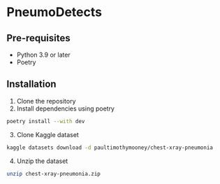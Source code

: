 # PneumoDetects

## Pre-requisites

- Python 3.9 or later
- Poetry

## Installation

1. Clone the repository
2. Install dependencies using poetry

```bash
poetry install --with dev
```

3. Clone Kaggle dataset

```bash
kaggle datasets download -d paultimothymooney/chest-xray-pneumonia
```

4. Unzip the dataset

```bash
unzip chest-xray-pneumonia.zip
```